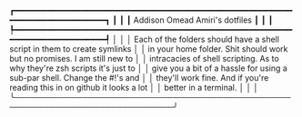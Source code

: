 ┏━━━━━━━━━━━━━━━━━━━━━━━━━━━━━━━━━━━━━━━━━━━━━━━━━━━━━━━━━━━━━━━━━━━━━━━━━━━━━━┓
┃                                                                              ┃
┃                        Addison Omead Amiri's dotfiles                        ┃
┃                                                                              ┃
┡━━━━━━━━━━━━━━━━━━━━━━━━━━━━━━━━━━━━━━━━━━━━━━━━━━━━━━━━━━━━━━━━━━━━━━━━━━━━━━┩
│                                                                              │
│  Each of the folders should have a shell script in them to create symlinks   │
│  in your home folder. Shit should work but no promises. I am still new to    │
│  intracacies of shell scripting. As to why they're zsh scripts it's just to  │
│  give you a bit of a hassle for using a sub-par shell. Change the #!'s and   │
│  they'll work fine. And if you're reading this in on github it looks a lot   │
│  better in a terminal.                                                       │
│                                                                              │
╰──────────────────────────────────────────────────────────────────────────────╯
